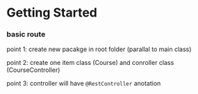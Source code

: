 # Getting Started

### basic route

point 1: create new pacakge in root folder (parallal to main class) 

point 2: create one item class (Course) and conroller class (CourseController)

point 3: controller will have `@RestController` anotation


